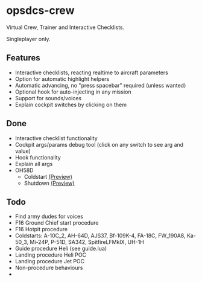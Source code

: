 # opsdcs-crew

Virtual Crew, Trainer and Interactive Checklists.

Singleplayer only.

## Features

- Interactive checklists, reacting realtime to aircraft parameters
- Option for automatic highlight helpers
- Automatic advancing, no "press spacebar" required (unless wanted)
- Optional hook for auto-injecting in any mission
- Support for sounds/voices
- Explain cockpit switches by clicking on them

## Done

- Interactive checklist functionality
- Cockpit args/params debug tool (click on any switch to see arg and value)
- Hook functionality
- Explain all args
- OH58D
  - Coldstart [(Preview)](https://www.youtube.com/watch?v=wwbpFXVOp2M)
  - Shutdown [(Preview)](https://www.youtube.com/watch?v=COZI8mpOZ4w)

## Todo

- Find army dudes for voices
- F16 Ground Chief start procedure
- F16 Hotpit procedure
- Coldstarts: A-10C_2, AH-64D, AJS37, Bf-109K-4, FA-18C, FW_190A8, Ka-50_3, Mi-24P, P-51D, SA342, SpitfireLFMkIX, UH-1H
- Guide procedure Heli (see guide.lua)
- Landing procedure Heli POC
- Landing procedure Jet POC
- Non-procedure behaviours
- 
